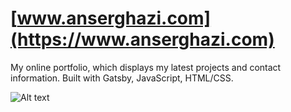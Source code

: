 # [www.anserghazi.com](https://www.anserghazi.com)

My online portfolio, which displays my latest projects and contact information. Built with Gatsby, JavaScript, HTML/CSS. 

![Alt text](https://github.com/anserghazi/portfolio-site/blob/master/src/assets/images/portfolio-site.PNG?raw=true)
